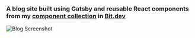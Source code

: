 ### A blog site built using Gatsby and reusable React components from my [component collection](https://bit.dev/eden/badjokes) in [Bit.dev](https://bit.dev)

![Blog Screenshot](https://user-images.githubusercontent.com/49904302/82162898-70a8d400-98b0-11ea-9195-bc9fd1b17f78.png)
